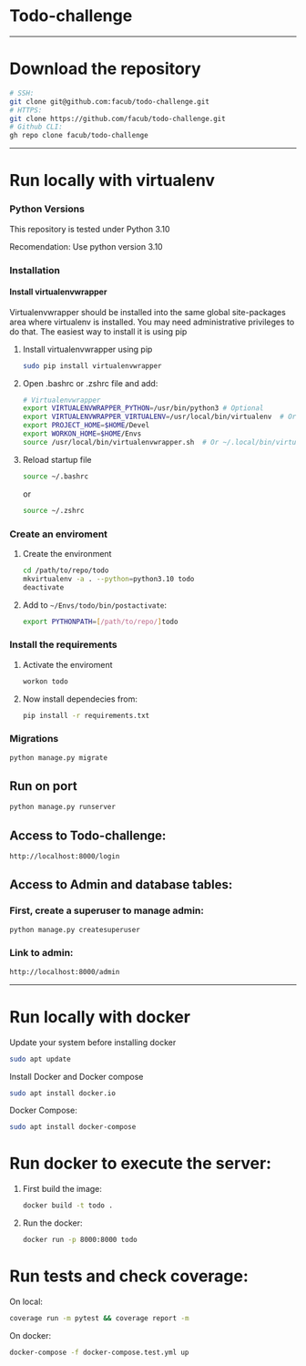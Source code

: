 Todo-challenge
==============

----
# Download the repository
```sh
# SSH:
git clone git@github.com:facub/todo-challenge.git
# HTTPS:
git clone https://github.com/facub/todo-challenge.git
# Github CLI:
gh repo clone facub/todo-challenge
```

---

<div id="virtualenvs"></div>

# Run locally with virtualenv 
### Python Versions
This repository is tested under Python 3.10

Recomendation: Use python version 3.10

### Installation

#### Install virtualenvwrapper
Virtualenvwrapper should be installed into the same 
global site-packages area where virtualenv is installed. 
You may need administrative privileges to do that. The easiest way to install it is using pip

1. Install virtualenvwrapper using pip
	```sh
	sudo pip install virtualenvwrapper
	```

2. Open .bashrc or .zshrc file and add:
	```sh
	# Virtualenvwrapper
	export VIRTUALENVWRAPPER_PYTHON=/usr/bin/python3 # Optional
	export VIRTUALENVWRAPPER_VIRTUALENV=/usr/local/bin/virtualenv  # Or ~/.local/bin/virtualenv
	export PROJECT_HOME=$HOME/Devel
	export WORKON_HOME=$HOME/Envs
	source /usr/local/bin/virtualenvwrapper.sh  # Or ~/.local/bin/virtualenvwrapper.sh
	```
3. Reload startup file
	```sh
	source ~/.bashrc
	```
	or
	```sh
	source ~/.zshrc
	```


### Create an enviroment
1. Create the environment
	```sh
	cd /path/to/repo/todo
	mkvirtualenv -a . --python=python3.10 todo
	deactivate
	```
2. Add to `~/Envs/todo/bin/postactivate`:

	```sh
	export PYTHONPATH=[/path/to/repo/]todo
	```

### Install the requirements
1. Activate the enviroment

	```sh
	workon todo
	```
2. Now install dependecies from:
	```sh
	pip install -r requirements.txt
	```

### Migrations
```sh
python manage.py migrate
```
## Run on port
```sh
python manage.py runserver
```
## Access to Todo-challenge:
```sh
http://localhost:8000/login
```

## Access to Admin and database tables:
### First, create a superuser to manage admin:
```sh
python manage.py createsuperuser
```
### Link to admin: 
```sh
http://localhost:8000/admin
```


---
# Run locally with docker

Update your system before installing docker
```sh
sudo apt update
```

Install Docker and Docker compose
```sh
sudo apt install docker.io
```
Docker Compose:

```sh
sudo apt install docker-compose
```

# Run docker to execute the server:
1. First build the image:
    ```sh
    docker build -t todo . 
    ```
2. Run the docker:
    ```sh
    docker run -p 8000:8000 todo
    ```

# Run tests and check coverage:
On local:
```sh
coverage run -m pytest && coverage report -m
```
On docker:
```sh
docker-compose -f docker-compose.test.yml up
```